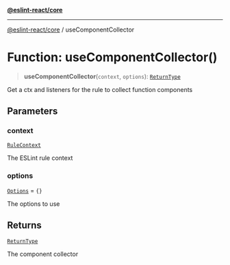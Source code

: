 [**@eslint-react/core**](../README.md)

***

[@eslint-react/core](../README.md) / useComponentCollector

# Function: useComponentCollector()

> **useComponentCollector**(`context`, `options`): [`ReturnType`](../namespaces/useComponentCollector/type-aliases/ReturnType.md)

Get a ctx and listeners for the rule to collect function components

## Parameters

### context

[`RuleContext`](../-internal-/type-aliases/RuleContext.md)

The ESLint rule context

### options

[`Options`](../namespaces/useComponentCollector/type-aliases/Options.md) = `{}`

The options to use

## Returns

[`ReturnType`](../namespaces/useComponentCollector/type-aliases/ReturnType.md)

The component collector
